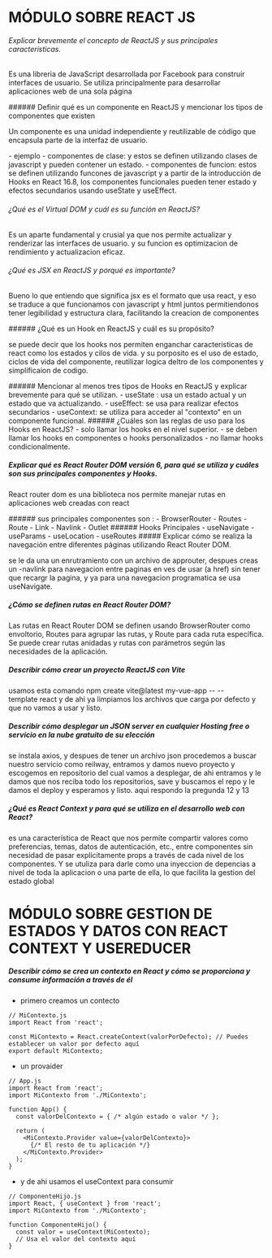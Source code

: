 # MÓDULO SOBRE REACT JS
###### Explicar brevemente el concepto de ReactJS y sus principales características.

<p> Es una libreria de JavaScript desarrollada por Facebook para construir interfaces de usuario. Se utiliza principalmente para desarrollar aplicaciones web de una sola página
</p>
###### Definir qué es un componente en ReactJS y mencionar los tipos de componentes que existen
<p>
 Un componente es una unidad independiente y reutilizable de código que encapsula parte de la interfaz de usuario.
</p>
- ejemplo
- componentes de clase: y estos se definen utilizando clases de javascript y pueden contener un estado.
- componentes de funcion: estos se definen utilizando funcones de javascript y a partir de la introducción de Hooks en React 16.8, los componentes funcionales pueden tener estado y efectos secundarios usando useState y useEffect.

###### ¿Qué es el Virtual DOM y cuál es su función en ReactJS?
<p>
Es un aparte fundamental y crusial ya que nos permite actualizar y renderizar las interfaces de usuario. y su funcion es optimizacion de rendimiento y actualizacion eficaz.
</p>

######  ¿Qué es JSX en ReactJS y porqué es importante?
<p>
Bueno lo que entiendo que significa jsx es el formato que usa react, y eso se traduce a que funcionamos con javascript y html juntos permitiendonos tener legibilidad y estructura clara, facilitando la creacion  de componentes
</p>
###### ¿Qué es un Hook en ReactJS y cuál es su propósito?
<p>
se puede decir que los hooks nos permiten enganchar  caracteristicas de react como los estados y cilos de vida. y su porposito es el uso de estado, ciclos de vida del componente, reutilizar logica deltro de los componentes y simplificaion de codigo.
</p>
###### Mencionar al menos tres tipos de Hooks en ReactJS y explicar brevemente para qué se utilizan. 
- useState : usa un estado actual y un estado que va actualizando.
- useEffect:  se usa  para realizar efectos secundarios 
- useContext: se utiliza para acceder al "contexto" en un componente funcional.
###### ¿Cuáles son las reglas de uso para los Hooks en   ReactJS?  
- solo llamar los hooks en el nivel superior.
- se deben llamar los hooks en componentes o hooks personalizados
- no llamar hooks condicionalmente.

#####  Explicar qué es React Router DOM versión 6, para qué se utiliza y cuáles son sus principales componentes y Hooks.
<p>
React router dom es una biblioteca nos permite manejar rutas en aplicaciones web creadas con react
</p>
###### sus principales componentes son :
- BrowserRouter
- Routes
- Route
- Link
- Navlink 
- Outlet
###### Hooks Principales
- useNavigate
- useParams
- useLocation
- useRoutes
#####  Explicar cómo se realiza la navegación entre diferentes páginas utilizando React Router DOM.
<p>
se le da una un enrutramiento con un archivo de approuter, despues creas un -navlink para navegacion entre paginas en ves de usar  (a href) sin  tener que recargr la pagina, y ya para una navegacion programatica se usa  useNavigate.
</p>

##### ¿Cómo se definen rutas en React Router DOM?
<p>
Las rutas en React Router DOM se definen usando BrowserRouter como envoltorio, Routes para agrupar las rutas, y Route para cada ruta específica. Se puede crear rutas anidadas y rutas con parámetros según las necesidades de la aplicación.
</p>

##### Describir cómo crear un proyecto ReactJS con Vite
<p>
usamos esta comando npm create vite@latest my-vue-app -- --template react y de ahi ya limpiamos los archivos que carga por defecto y que no vamos a usar y listo.
</p>

##### Describir cómo desplegar un JSON server en cualquier Hosting free o servicio en la nube gratuito de su elección
<p>
se instala axios, y despues de tener un archivo json procedemos a buscar nuestro servicio como reilway, entramos y damos nuevo proyecto y escogemos en repositorio del cual vamos a desplegar, de ahi entramos y le damos que nos reciba todo los repositorios, save y buscamos el repo  y le damos el deploy y esperamos y listo. aqui respondo la pregunda 12 y 13
</p>

##### ¿Qué es React Context y para qué se utiliza en el desarrollo web con React?
<p>
 es una característica de React que nos permite compartir valores como preferencias, temas, datos de autenticación, etc., entre componentes sin necesidad de pasar explícitamente props a través de cada nivel de los componentes. Y se utuliza para darle como una inyeccion de depencias a nivel de toda la aplicacion o una parte de ella, lo que facilita la gestion del estado global</p>

 # MÓDULO SOBRE GESTION DE ESTADOS Y DATOS CON REACT CONTEXT Y USEREDUCER 
##### Describir cómo se crea un contexto en React y cómo se proporciona y consume información a través de él
-  primero creamos un contecto 

```
// MiContexto.js
import React from 'react';

const MiContexto = React.createContext(valorPorDefecto); // Puedes establecer un valor por defecto aquí
export default MiContexto;

```
- un provaider

```
// App.js
import React from 'react';
import MiContexto from './MiContexto';

function App() {
  const valorDelContexto = { /* algún estado o valor */ };

  return (
    <MiContexto.Provider value={valorDelContexto}>
      {/* El resto de tu aplicación */}
    </MiContexto.Provider>
  );
}
```
- y de ahi usamos el useContext para consumir

```
// ComponenteHijo.js
import React, { useContext } from 'react';
import MiContexto from './MiContexto';

function ComponenteHijo() {
  const valor = useContext(MiContexto);
  // Usa el valor del contexto aquí
}
```

